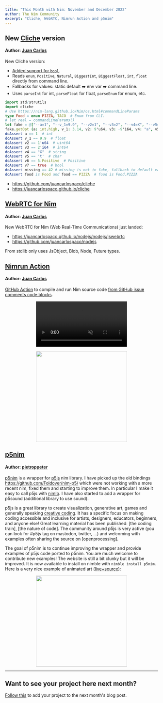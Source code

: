 ```yaml
---
title: "This Month with Nim: November and December 2022"
author: The Nim Community
excerpt: "Cliche, WebRTC, Nimrun Action and p5nim"
---
```


## New [Cliche](https://github.com/juancarlospaco/cliche) version

#### Author: [Juan Carlos](https://github.com/juancarlospaco)

New Cliche version:
- [Added support for `bool`](https://github.com/juancarlospaco/cliche/pull/9#issue-1445943903).
- Reads `enum`, `Positive`, `Natural`, `BiggestInt`, `BiggestFloat`, `int`, `float` directly from command line.
- Fallbacks for values: static default ➡️ env var ➡️ command line.
- Uses `parseInt` for int, `parseFloat` for float, `parseEnum` for enum, etc.

```nim
import std/strutils
import cliche
# Use https://nim-lang.github.io/Nim/os.html#commandLineParams
type Food = enum PIZZA, TACO  # Enum from CLI.
# let real = commandLineParams()
let fake = @["--a=1", "--v_1=9.9", "--v2=1", "--v3=2", "--v4=X", "--v5=t", "--v6=5", "--v7=true", "--food=PIZZA"]
fake.getOpt (a: int.high, v_1: 3.14, v2: 9'u64, v3: -9'i64, v4: "a", v5: '4', v6: 9.Positive, v7: false, missing: 42, food: TACO)
doAssert a == 1  # int
doAssert v_1 == 9.9  # float
doAssert v2 == 1'u64  # uint64
doAssert v3 == 2'i64  # int64
doAssert v4 == "X"  # string
doAssert v5 == 't'  # char
doAssert v6 == 5.Positive  # Positive
doAssert v7 == true  # bool
doAssert missing == 42 # missing is not in fake, fallback to default value 42.
doAssert food is Food and food == PIZZA  # food is Food.PIZZA
```

- https://github.com/juancarlospaco/cliche
- https://juancarlospaco.github.io/cliche

## [WebRTC for Nim](https://juancarlospaco.github.io/nodejs/nodejs/jswebrtc)

#### Author: [Juan Carlos](https://github.com/juancarlospaco)

New WebRTC for Nim (Web Real-Time Communications) just landed:

- https://juancarlospaco.github.io/nodejs/nodejs/jswebrtc
- https://github.com/juancarlospaco/nodejs

From stdlib only uses JsObject, Blob, Node, Future types.

## [Nimrun Action](https://github.com/juancarlospaco/nimrun-action#nimrun-action)

#### Author: [Juan Carlos](https://github.com/juancarlospaco)

[GitHub Action](https://github.com/features/actions) to compile and run Nim source code [from GitHub issue comments code blocks](https://github.com/juancarlospaco/nimrun-action/issues/3#issuecomment-1351871284).

<p style="text-align: center;">
  <video src="{{ site.url }}{{ site.baseurl }}/assets/thismonthwithnim/2023-01/nimrun-action-video.mp4" controls="controls" muted="muted" style="max-height:640px;">
  </video>
</p>

<p style="text-align: center;">
  <img width="auto" height="300" src="{{ site.url }}{{ site.baseurl }}/assets/thismonthwithnim/2023-01/nimrun-action-screenshot.png">
</p>

## [p5nim](https://github.com/pietroppeter/p5nim)

#### Author: [pietroppeter](https://github.com/pietroppeter)

[p5nim](https://github.com/pietroppeter/p5nim) is a wrapper for [p5js](https://p5js.org) nim library.
I have picked up the old bindings https://github.com/Foldover/nim-p5/ which were not working with a more recent nim, fixed them and starting to improve them. In particular I make it easy to call p5js with [nimib](https://github.com/pietroppeter/nimib/). I have also started to add a wrapper for p5sound (additional library to use sound).

p5js is a great library to create visualization, generative art, games and generally speaking [creative coding](https://en.wikipedia.org/wiki/Creative_coding). It has a specific focus on making coding accessible and inclusive for artists, designers, educators, beginners, and anyone else! Great learning material has been published: [the coding train], [the nature of code].
The community around p5js is very active (you can look for #p5js tag on mastodon, twitter, ...) and welcoming with examples often sharing the source on [openprocessing].

The goal of p5nim is to continue improving the wrapper and provide examples of p5js code ported to p5nim. You are much welcome to contribute new examples! The website is still a bit clunky but it will be improved. It is now available to install on nimble with `nimble install p5nim`. Here is a very nice example of animated art ([live+source](https://pietroppeter.github.io/p5nim/okazz_220919a.html)): 

<p style="text-align: center;">
  <img width="auto" height="300" src="{{ site.url }}{{ site.baseurl }}/assets/thismonthwithnim/2023-01/p5nim-okazz.png">
</p>

----

## Want to see your project here next month?

[Follow this](https://github.com/beef331/website#adding-your-project-to-month-with-nim)
to add your project to the next month's blog post.
